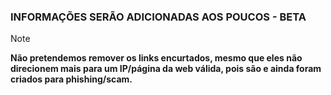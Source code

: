 ### INFORMAÇÕES SERÃO ADICIONADAS AOS POUCOS - BETA
> [!NOTE]
> **️Não pretendemos remover os links encurtados, mesmo que eles não direcionem mais para um IP/página da web válida, pois são e ainda foram criados para phishing/scam.**
